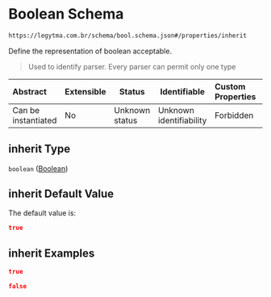 # Boolean Schema

```txt
https://legytma.com.br/schema/bool.schema.json#/properties/inherit
```

Define the representation of boolean acceptable.


> Used to identify parser. Every parser can permit only one type
>

| Abstract            | Extensible | Status         | Identifiable            | Custom Properties | Additional Properties | Access Restrictions | Defined In                                                                          |
| :------------------ | ---------- | -------------- | ----------------------- | :---------------- | --------------------- | ------------------- | ----------------------------------------------------------------------------------- |
| Can be instantiated | No         | Unknown status | Unknown identifiability | Forbidden         | Allowed               | none                | [text_style.schema.json\*](../schema/text_style.schema.json "open original schema") |

## inherit Type

`boolean` ([Boolean](text_style-properties-boolean.md))

## inherit Default Value

The default value is:

```json
true
```

## inherit Examples

```json
true
```

```json
false
```
